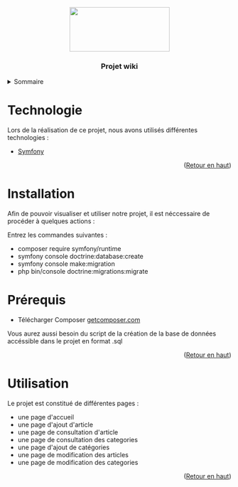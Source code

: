 <p align="center">
  <img src="https://static.wikia.nocookie.net/minecraft_gamepedia/images/a/a7/Wiki_header2_rev6.png/revision/latest?cb=20211013130132" style="width:225px; height:100px;" />
</p>
 <h3 align="center">Projet wiki</h3>


</div>

<!-- TABLE OF CONTENTS -->
<details>
  <summary>Sommaire</summary>
  <ol>
	  <li><a href="#Technologie">Technologies Utilisées</a></li>
    <li><a href="#Installation">Installation</a></li>
    <li><a href="#Prérequis">Les Prérequis</a></li>
    <li><a href="#Utilisation">Utilisation</a></li>
  </ol>
</details>


# Technologie

Lors de la réalisation de ce projet, nous avons utilisés différentes technologies :
* [Symfony](https://symfony.com/)

<p align="right">(<a href="#top">Retour en haut</a>)</p>

<!-- Installation -->
# Installation

Afin de pouvoir visualiser et utiliser notre projet, il est néccessaire de procéder à quelques actions :


<p>Entrez les commandes suivantes :</p>

<ul> 
<li>composer require symfony/runtime</li>
<li>symfony console doctrine:database:create</li>
<li>symfony console make:migration</li>
<li>php bin/console doctrine:migrations:migrate</li>
</ul>



# Prérequis


* Télécharger Composer [getcomposer.com](https://getcomposer.org/download/)

Vous aurez aussi besoin du script de la création de la base de données accéssible dans le projet en format .sql

<p align="right">(<a href="#top">Retour en haut</a>)</p>

<!-- Utilisation -->

# Utilisation

Le projet est constitué de différentes pages :

* une page d'accueil
* une page d'ajout d'article
* une page de consultation d'article
* une page de consultation des categories
* une page d'ajout de catégories
* une page de modification des articles
* une page de modification des categories


<p align="right">(<a href="#top">Retour en haut</a>)</p>

